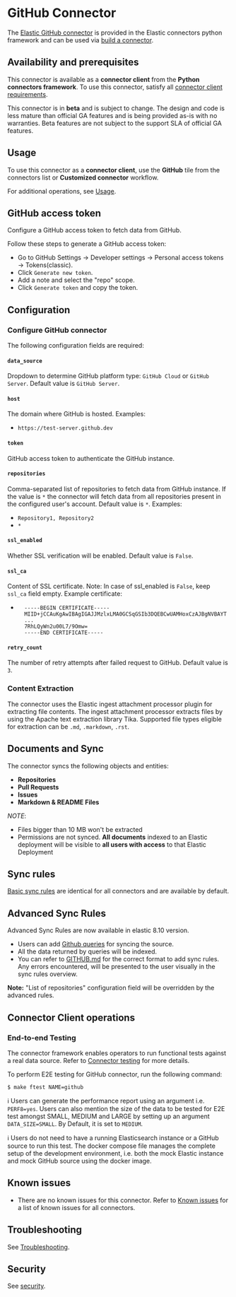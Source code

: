 # GitHub Connector

The [Elastic GitHub connector](../connectors/sources/github.py) is provided in the Elastic connectors python framework and can be used via [build a connector](https://www.elastic.co/guide/en/enterprise-search/current/build-connector.html).

## Availability and prerequisites

This connector is available as a **connector client** from the **Python connectors framework**. To use this connector, satisfy all [connector client requirements](https://www.elastic.co/guide/en/enterprise-search/master/build-connector.html).

This connector is in **beta** and is subject to change. The design and code is less mature than official GA features and is being provided as-is with no warranties. Beta features are not subject to the support SLA of official GA features.

## Usage

To use this connector as a **connector client**, use the **GitHub** tile from the connectors list or **Customized connector** workflow.

For additional operations, see [Usage](https://www.elastic.co/guide/en/enterprise-search/master/connectors-usage.html).

## GitHub access token

Configure a GitHub access token to fetch data from GitHub. 

Follow these steps to generate a GitHub access token:
 - Go to GitHub Settings → Developer settings → Personal access tokens → Tokens(classic).
 - Click `Generate new token`.
 - Add a note and select the "repo" scope.
 - Click `Generate token` and copy the token.

## Configuration

### Configure GitHub connector

The following configuration fields are required:

#### `data_source`

Dropdown to determine GitHub platform type: `GitHub Cloud` or `GitHub Server`. Default value is `GitHub Server`.

#### `host`

The domain where GitHub is hosted. Examples:

- `https://test-server.github.dev`

#### `token`

GitHub access token to authenticate the GitHub instance.

#### `repositories`

Comma-separated list of repositories to fetch data from GitHub instance. If the value is `*` the connector will fetch data from all repositories present in the configured user's account. Default value is `*`. Examples:

- `Repository1, Repository2`
- `*`

#### `ssl_enabled`

Whether SSL verification will be enabled. Default value is `False`.

#### `ssl_ca`

Content of SSL certificate. Note: In case of ssl_enabled is `False`, keep `ssl_ca` field empty. Example certificate:

- ```
    -----BEGIN CERTIFICATE-----
    MIID+jCCAuKgAwIBAgIGAJJMzlxLMA0GCSqGSIb3DQEBCwUAMHoxCzAJBgNVBAYT
    ...
    7RhLQyWn2u00L7/9Omw=
    -----END CERTIFICATE-----
    ```

#### `retry_count`

The number of retry attempts after failed request to GitHub. Default value is `3`.

### Content Extraction

The connector uses the Elastic ingest attachment processor plugin for extracting file contents. The ingest attachment processor extracts files by using the Apache text extraction library Tika. Supported file types eligible for extraction can be `.md`, `.markdown`, `.rst`.

## Documents and Sync

The connector syncs the following objects and entities:
- **Repositories**
- **Pull Requests**
- **Issues**
- **Markdown & README Files**

*NOTE*:
- Files bigger than 10 MB won't be extracted
- Permissions are not synced. **All documents** indexed to an Elastic deployment will be visible to **all users with access** to that Elastic Deployment

## Sync rules

[Basic sync rules](https://www.elastic.co/guide/en/enterprise-search/current/sync-rules.html#sync-rules-basic) are identical for all connectors and are available by default.

## Advanced Sync Rules

Advanced Sync Rules are now available in elastic 8.10 version.

- Users can add [Github queries](https://docs.github.com/en/search-github/searching-on-github/searching-issues-and-pull-requests) for syncing the source.
- All the data returned by queries will be indexed.
- You can refer to [GITHUB.md](../connectors/docs/sync-rules/GITHUB.md) for the correct format to add sync rules. Any errors encountered, will be presented to the user visually in the sync rules overview.

**Note:** "List of repositories" configuration field will be overridden by the advanced rules.

## Connector Client operations

### End-to-end Testing

The connector framework enables operators to run functional tests against a real data source. Refer to [Connector testing](https://www.elastic.co/guide/en/enterprise-search/master/build-connector.html#build-connector-testing) for more details.

To perform E2E testing for GitHub connector, run the following command:

```shell
$ make ftest NAME=github
```

ℹ️ Users can generate the performance report using an argument i.e. `PERF8=yes`. Users can also mention the size of the data to be tested for E2E test amongst SMALL, MEDIUM and LARGE by setting up an argument `DATA_SIZE=SMALL`. By Default, it is set to `MEDIUM`.

ℹ️ Users do not need to have a running Elasticsearch instance or a GitHub source to run this test. The docker compose file manages the complete setup of the development environment, i.e. both the mock Elastic instance and mock GitHub source using the docker image.

## Known issues

- There are no known issues for this connector. Refer to [Known issues](https://www.elastic.co/guide/en/enterprise-search/master/connectors-known-issues.html) for a list of known issues for all connectors.

## Troubleshooting

See [Troubleshooting](https://www.elastic.co/guide/en/enterprise-search/master/connectors-troubleshooting.html).

## Security

See [security](https://www.elastic.co/guide/en/enterprise-search/master/connectors-security.html).
